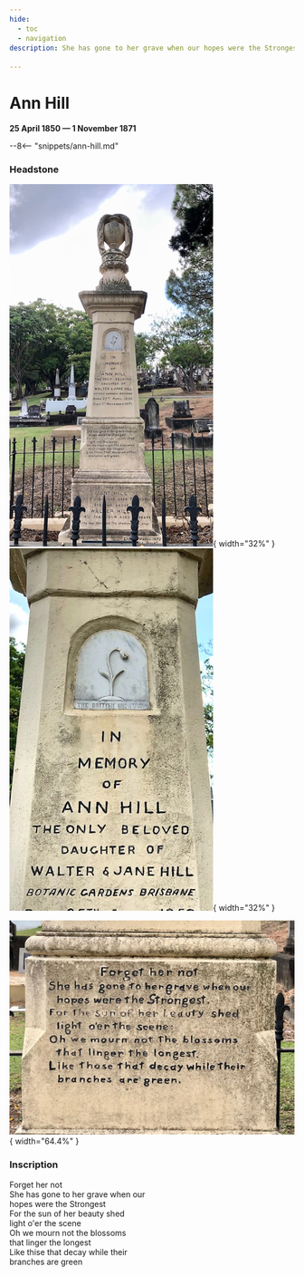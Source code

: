 ```yaml
---
hide:
  - toc
  - navigation
description: She has gone to her grave when our hopes were the Strongest
  
---
```


# Ann Hill

**25 April 1850 — 1 November 1871**

--8<-- "snippets/ann-hill.md"

### Headstone 

![Ann Hill's headstone](../assets/ann-hill-headstone.jpg){ width="32%" } ![Ann Hill's headstone inscription](../assets/ann-hill-inscription-2.jpg){ width="32%" } 

![Ann Hill's headstone inscription](../assets/ann-hill-inscription-1.jpg){ width="64.4%" } 

### Inscription

>
Forget her not <br>
She has gone to her grave when our  <br>
hopes were the Strongest  <br>
For the sun of her beauty shed  <br>
light o'er the scene  <br>
Oh we mourn not the blossoms <br>
that linger the longest <br>
Like thise that decay while their <br>
branches are green
>
